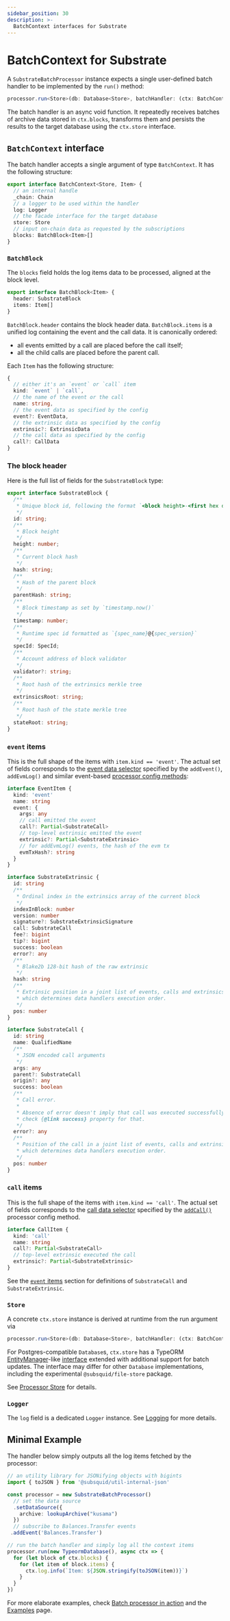 ```yaml
---
sidebar_position: 30
description: >-
  BatchContext interfaces for Substrate
---
```


# BatchContext for Substrate

A `SubstrateBatchProcessor` instance expects a single user-defined batch handler to be implemented by the `run()` method: 
```ts
processor.run<Store>(db: Database<Store>, batchHandler: (ctx: BatchContext<Store>) => Promise<void>)
```

The batch handler is an async void function. It repeatedly receives batches of archive data stored in `ctx.blocks`, transforms them and persists the results to the target database using the `ctx.store` interface.

## `BatchContext` interface

The batch handler accepts a single argument of type `BatchContext`. It has the following structure:

```ts
export interface BatchContext<Store, Item> {
  // an internal handle
  _chain: Chain
  // a logger to be used within the handler
  log: Logger
  // the facade interface for the target database
  store: Store
  // input on-chain data as requested by the subscriptions
  blocks: BatchBlock<Item>[]
}
```

### `BatchBlock`

The `blocks` field holds the log items data to be processed, aligned at the block level.
```ts
export interface BatchBlock<Item> {
  header: SubstrateBlock
  items: Item[]
}
```

`BatchBlock.header` contains the block header data. `BatchBlock.items` is a unified log containing the event and the call data. It is canonically ordered:
 - all events emitted by a call are placed before the call itself;
 - all the child calls are placed before the parent call.

Each `Item` has the following structure:
```ts
{ 
  // either it's an `event` or `call` item
  kind: `event` | `call`,
  // the name of the event or the call 
  name: string, 
  // the event data as specified by the config
  event?: EventData,
  // the extrinsic data as specified by the config
  extrinsic?: ExtrinsicData
  // the call data as specified by the config
  call?: CallData
}
```

### The block header

Here is the full list of fields for the `SubstrateBlock` type:

```ts
export interface SubstrateBlock {
  /**
   * Unique block id, following the format `<block height>-<first hex digits of the hash>`
   */
  id: string;
  /**
   * Block height
   */
  height: number;
  /**
   * Current block hash
   */
  hash: string;
  /**
   * Hash of the parent block
   */
  parentHash: string;
  /**
   * Block timestamp as set by `timestamp.now()`
   */
  timestamp: number;
  /**
   * Runtime spec id formatted as `{spec_name}@{spec_version}`
   */
  specId: SpecId;
  /**
   * Account address of block validator
   */
  validator?: string;
  /**
   * Root hash of the extrinsics merkle tree
   */
  extrinsicsRoot: string;
  /**
   * Root hash of the state merkle tree
   */
  stateRoot: string;
}
```

### `event` items

This is the full shape of the items with `item.kind == 'event'`. The actual set of fields corresponds to the [event data selector](/firesquid/substrate-indexing/configuration#event-data-selector) specified by the `addEvent()`, `addEvmLog()` and similar event-based [processor config methods](/substrate-indexing/configuration):

```ts
interface EventItem {
  kind: 'event'
  name: string
  event: {
    args: any
    // call emitted the event
    call?: Partial<SubstrateCall>
    // top-level extrinsic emitted the event
    extrinsic?: Partial<SubstrateExtrinsic>
    // for addEvmLog() events, the hash of the evm tx
    evmTxHash?: string 
  }
}

interface SubstrateExtrinsic {
  id: string
  /**
   * Ordinal index in the extrinsics array of the current block
   */
  indexInBlock: number
  version: number
  signature?: SubstrateExtrinsicSignature
  call: SubstrateCall
  fee?: bigint
  tip?: bigint
  success: boolean
  error?: any
  /**
   * Blake2b 128-bit hash of the raw extrinsic
   */
  hash: string
  /**
   * Extrinsic position in a joint list of events, calls and extrinsics,
   * which determines data handlers execution order.
   */
  pos: number
}

interface SubstrateCall {
  id: string
  name: QualifiedName
  /**
   * JSON encoded call arguments
   */
  args: any
  parent?: SubstrateCall
  origin?: any
  success: boolean
  /**
   * Call error.
   *
   * Absence of error doesn't imply that call was executed successfully,
   * check {@link success} property for that.
   */
  error?: any
  /**
   * Position of the call in a joint list of events, calls and extrinsics,
   * which determines data handlers execution order.
   */
  pos: number
}
```

### `call` items

This is the full shape of the items with `item.kind == 'call'`. The actual set of fields corresponds to the [call data selector](/firesquid/substrate-indexing/configuration#call-data-selector) specified by the [`addCall()`](/substrate-indexing/configuration) processor config method.

```ts
interface CallItem {
  kind: 'call'
  name: string
  call?: Partial<SubstrateCall>
  // top-level extrinsic executed the call
  extrinsic?: Partial<SubstrateExtrinsic>
}
```
See the [`event` items](/firesquid/substrate-indexing/context-interfaces/#event-items) section for definitions of `SubstrateCall` and `SubstrateExtrinsic`.

### `Store`

A concrete `ctx.store` instance is derived at runtime from the run argument via 

```ts
processor.run<Store>(db: Database<Store>, batchHandler: (ctx: BatchContext<Store>) => Promise<void>)
``` 
For Postgres-compatible `Database`s, `ctx.store` has a TypeORM [EntityManager](https://typeorm.io/entity-manager-api)-like [interface](/firesquid/basics/store/typeorm-store) extended with additional support for batch updates. The interface may differ for other `Database` implementations, including the experimental `@subsquid/file-store` package.

See [Processor Store](/firesquid/basics/store) for details.

### `Logger`

The `log` field is a dedicated `Logger` instance. See [Logging](/firesquid/basics/logging) for more details.

## Minimal Example

The handler below simply outputs all the log items fetched by the processor:

```ts
// an utility library for JSONifying objects with bigints
import { toJSON } from '@subsquid/util-internal-json'

const processor = new SubstrateBatchProcessor()
  // set the data source
  .setDataSource({
    archive: lookupArchive("kusama")
  })
  // subscribe to Balances.Transfer events
 .addEvent('Balances.Transfer')

// run the batch handler and simply log all the context items
processor.run(new TypeormDatabase(), async ctx => {
  for (let block of ctx.blocks) {
    for (let item of block.items) {
      ctx.log.info(`Item: ${JSON.stringify(toJSON(item))}`)
    }
  }
})
```

For more elaborate examples, check [Batch processor in action](/firesquid/substrate-indexing/batch-processor-in-action) and the [Examples](/examples) page.
